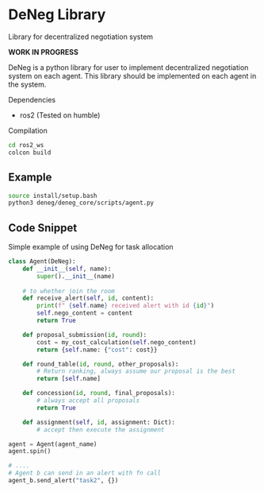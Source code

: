 # DeNeg Library

Library for decentralized negotiation system

**WORK IN PROGRESS**

DeNeg is a python library for user to implement decentralized negotiation system on each agent. This library should be implemented on each agent in the system.

Dependencies
 - ros2 (Tested on humble)

Compilation
```bash
cd ros2_ws
colcon build
```

## Example

```bash
source install/setup.bash
python3 deneg/deneg_core/scripts/agent.py
```

## Code Snippet

Simple example of using DeNeg for task allocation 

```py
class Agent(DeNeg):
    def __init__(self, name):
        super().__init__(name)
    
    # to whether join the room
    def receive_alert(self, id, content):
        print(f" {self.name} received alert with id {id}")
        self.nego_content = content
        return True

    def proposal_submission(id, round):
        cost = my_cost_calculation(self.nego_content)
        return {self.name: {"cost": cost}}

    def round_table(id, round, other_proposals):
        # Return ranking, always assume our proposal is the best
        return [self.name]

    def concession(id, round, final_proposals):
        # always accept all proposals
        return True

    def assignment(self, id, assignment: Dict):
        # accept then execute the assignment

agent = Agent(agent_name)
agent.spin()

# ....
# Agent b can send in an alert with fn call
agent_b.send_alert("task2", {})
```
